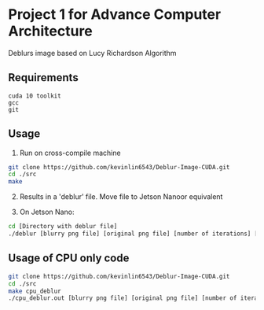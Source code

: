 # Project 1 for Advance Computer Architecture
Deblurs image based on Lucy Richardson Algorithm

## Requirements
```
cuda 10 toolkit
gcc
git
```

## Usage
1. Run on cross-compile machine
```bash
git clone https://github.com/kevinlin6543/Deblur-Image-CUDA.git
cd ./src
make
```
2. Results in a 'deblur' file. Move file to Jetson Nanoor equivalent

3. On Jetson Nano:
```bash
cd [Directory with deblur file]
./deblur [blurry png file] [original png file] [number of iterations] [output png file]
```

## Usage of CPU only code
```bash
git clone https://github.com/kevinlin6543/Deblur-Image-CUDA.git
cd ./src
make cpu_deblur
./cpu_deblur.out [blurry png file] [original png file] [number of iterations] [output png file]
```
